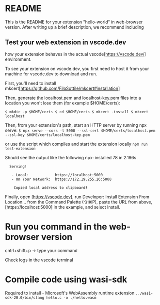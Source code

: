 # README

This is the README for your extension "hello-world" in web-browser version. After writing up a brief description, we recommend including 

## Test your web extension in vscode.dev

how your extension behaves in the actual vscode[https://vscode.dev/] environment.

To see your extension on vscode.dev, you first need to host it from your machine for vscode.dev to download and run.

First, you'll need to install mkcert[https://github.com/FiloSottile/mkcert#installation]

Then, generate the localhost.pem and localhost-key.pem files into a location you won't lose them (for example $HOME/certs):

`
    $ mkdir -p $HOME/certs
    $ cd $HOME/certs
    $ mkcert -install
    $ mkcert localhost
`

Then, from your extension's path, start an HTTP server by running npx serve:
`$ npx serve --cors -l 5000 --ssl-cert $HOME/certs/localhost.pem --ssl-key $HOME/certs/localhost-key.pem`

or use the script which compiles and start the extension locally 
`npm run test-extension`

Should see the output like the following 
npx: installed 78 in 2.196s
    
      Serving!           
                                              
       - Local:            https://localhost:5000       
       - On Your Network:  https://172.19.255.26:5000   
                                                
        Copied local address to clipboard!               


   Finally, open [https://vscode.dev], run Developer: Install Extension From Location... from the Command Palette (⇧⌘P), paste the URL from above, [https://localhost:5000] in the example, and select Install.

   # Run you command in the web-browser version

   cntrl+shift+p -> type your command

   Check logs in the vscode terminal

   # Compile code using wasi-sdk 
   Required to install - Microsoft's WebAssembly runtime extension
   `../wasi-sdk-20.0/bin/clang hello.c -o ./hello.wasm`  
